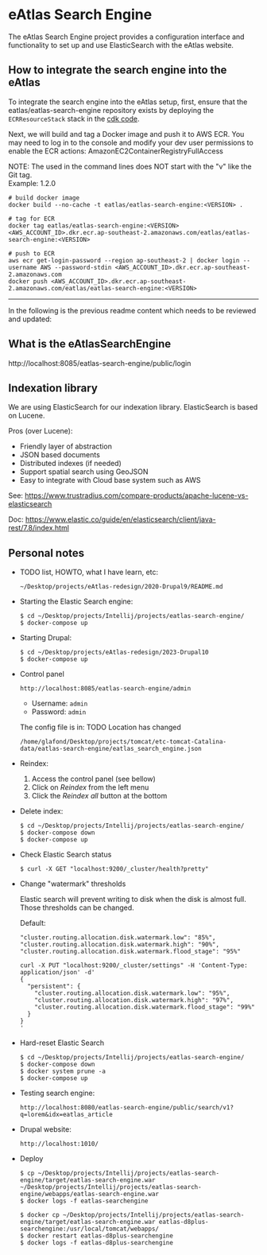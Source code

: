 # eAtlas Search Engine
The eAtlas Search Engine project provides a configuration interface and functionality to set up and use ElasticSearch
with the eAtlas website.

## How to integrate the search engine into the eAtlas
To integrate the search engine into the eAtlas setup, first, ensure that the eatlas/eatlas-search-engine repository
exists by deploying the `ECRResourceStack` stack in the [cdk code](https://github.com/AIMS/eatlas-infrastructure).

Next, we will build and tag a Docker image and push it to AWS ECR. You may need to log in to the console and modify
your dev user permissions to enable the ECR actions: AmazonEC2ContainerRegistryFullAccess

NOTE: The <VERSION> used in the command lines does NOT start with the "v" like the Git tag.  
Example: 1.2.0
```shell
# build docker image
docker build --no-cache -t eatlas/eatlas-search-engine:<VERSION> .

# tag for ECR
docker tag eatlas/eatlas-search-engine:<VERSION> <AWS_ACCOUNT_ID>.dkr.ecr.ap-southeast-2.amazonaws.com/eatlas/eatlas-search-engine:<VERSION>

# push to ECR
aws ecr get-login-password --region ap-southeast-2 | docker login --username AWS --password-stdin <AWS_ACCOUNT_ID>.dkr.ecr.ap-southeast-2.amazonaws.com
docker push <AWS_ACCOUNT_ID>.dkr.ecr.ap-southeast-2.amazonaws.com/eatlas/eatlas-search-engine:<VERSION>
```




---  
  
In the following is the previous readme content which needs to be reviewed and updated:  

## What is the eAtlasSearchEngine

http://localhost:8085/eatlas-search-engine/public/login

## Indexation library

We are using ElasticSearch for our indexation library.
ElasticSearch is based on Lucene.

Pros (over Lucene):
* Friendly layer of abstraction
* JSON based documents
* Distributed indexes (if needed)
* Support spatial search using GeoJSON
* Easy to integrate with Cloud base system such as AWS

See: https://www.trustradius.com/compare-products/apache-lucene-vs-elasticsearch

Doc:
https://www.elastic.co/guide/en/elasticsearch/client/java-rest/7.8/index.html

## Personal notes

- TODO list, HOWTO, what I have learn, etc:
  ```
  ~/Desktop/projects/eAtlas-redesign/2020-Drupal9/README.md
  ```

- Starting the Elastic Search engine:
  ```
  $ cd ~/Desktop/projects/Intellij/projects/eatlas-search-engine/
  $ docker-compose up
  ```

- Starting Drupal:
  ```
  $ cd ~/Desktop/projects/eAtlas-redesign/2023-Drupal10
  $ docker-compose up
  ```

- Control panel
  ```
  http://localhost:8085/eatlas-search-engine/admin
  ```
  - Username: `admin`
  - Password: `admin`

  The config file is in: TODO Location has changed
  ```
  /home/glafond/Desktop/projects/tomcat/etc-tomcat-Catalina-data/eatlas-search-engine/eatlas_search_engine.json
  ```

- Reindex:
  1. Access the control panel (see bellow)
  2. Click on *Reindex* from the left menu
  3. Click the *Reindex all* button at the bottom

- Delete index:

  ```
  $ cd ~/Desktop/projects/Intellij/projects/eatlas-search-engine/
  $ docker-compose down
  $ docker-compose up
  ```

- Check Elastic Search status

  ```
  $ curl -X GET "localhost:9200/_cluster/health?pretty"
  ```

- Change "watermark" thresholds

  Elastic search will prevent writing to disk when the disk is almost full.
  Those thresholds can be changed.
  
  Default:
  ```
  "cluster.routing.allocation.disk.watermark.low": "85%",
  "cluster.routing.allocation.disk.watermark.high": "90%",
  "cluster.routing.allocation.disk.watermark.flood_stage": "95%"
  ```

  ```
  curl -X PUT "localhost:9200/_cluster/settings" -H 'Content-Type: application/json' -d'
  {
    "persistent": {
      "cluster.routing.allocation.disk.watermark.low": "95%",
      "cluster.routing.allocation.disk.watermark.high": "97%",
      "cluster.routing.allocation.disk.watermark.flood_stage": "99%"
    }
  }
  '
  ```

- Hard-reset Elastic Search

  ```
  $ cd ~/Desktop/projects/Intellij/projects/eatlas-search-engine/
  $ docker-compose down
  $ docker system prune -a
  $ docker-compose up
  ```

- Testing search engine:
  ```
  http://localhost:8080/eatlas-search-engine/public/search/v1?q=lorem&idx=eatlas_article
  ```

- Drupal website:
  ```
  http://localhost:1010/
  ```

- Deploy

  ```
  $ cp ~/Desktop/projects/Intellij/projects/eatlas-search-engine/target/eatlas-search-engine.war ~/Desktop/projects/Intellij/projects/eatlas-search-engine/webapps/eatlas-search-engine.war
  $ docker logs -f eatlas-searchengine
  ```

  ```
  $ docker cp ~/Desktop/projects/Intellij/projects/eatlas-search-engine/target/eatlas-search-engine.war eatlas-d8plus-searchengine:/usr/local/tomcat/webapps/
  $ docker restart eatlas-d8plus-searchengine
  $ docker logs -f eatlas-d8plus-searchengine
  ```
